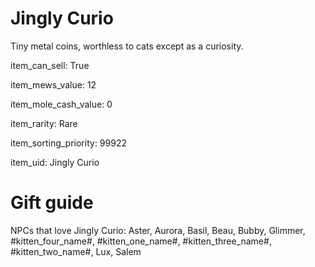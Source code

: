 # Jingly Curio

Tiny metal coins, worthless to cats except as a curiosity.

item_can_sell: True

item_mews_value: 12

item_mole_cash_value: 0

item_rarity: Rare

item_sorting_priority: 99922

item_uid: Jingly Curio

# Gift guide

NPCs that love Jingly Curio: Aster, Aurora, Basil, Beau, Bubby, Glimmer, #kitten_four_name#, #kitten_one_name#, #kitten_three_name#, #kitten_two_name#, Lux, Salem